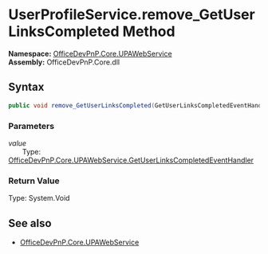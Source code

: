 # UserProfileService.remove_GetUserLinksCompleted Method  
  

**Namespace:** [OfficeDevPnP.Core.UPAWebService](OfficeDevPnP.Core.UPAWebService.md)  
**Assembly:** OfficeDevPnP.Core.dll  
## Syntax
```C#
public void remove_GetUserLinksCompleted(GetUserLinksCompletedEventHandler value)
```
### Parameters
*value*  
&emsp;&emsp;Type: [OfficeDevPnP.Core.UPAWebService.GetUserLinksCompletedEventHandler](OfficeDevPnP.Core.UPAWebService.GetUserLinksCompletedEventHandler.md)  
### Return Value
Type: System.Void  

## See also
- [OfficeDevPnP.Core.UPAWebService](OfficeDevPnP.Core.UPAWebService.md)
